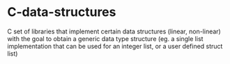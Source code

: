 # C-data-structures
C set of libraries that implement certain data structures (linear, non-linear) with the goal to obtain a generic data type structure (eg. a single list implementation that can be used for an integer list, or a user defined struct list)
